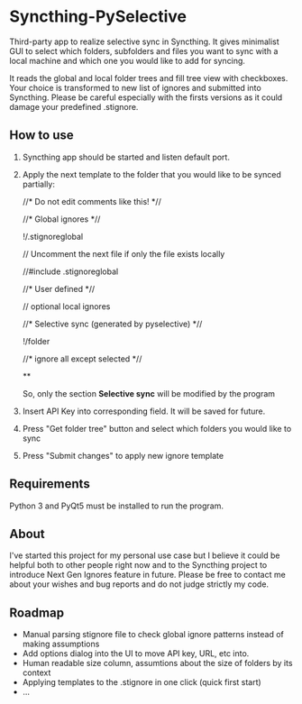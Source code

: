 # Syncthing-PySelective
Third-party app to realize selective sync in Syncthing. It gives minimalist GUI to select which folders, subfolders and files you want to sync with a local machine and which one you would like to add for syncing.

It reads the global and local folder trees and fill tree view with checkboxes. Your choice is transformed to new list of ignores and submitted into Syncthing. Please be careful especially with the firsts versions as it could damage your predefined .stignore.

## How to use
1. Syncthing app should be started and listen default port.

2. Apply the next template to the folder that you would like to be synced partially:

    //\* Do not edit comments like this! \*//

    //\* Global ignores \*//

    !/.stignoreglobal

    // Uncomment the next file if only the file exists locally

    //#include .stignoreglobal

    //\* User defined \*//

    // optional local ignores

    //\* Selective sync (generated by pyselective) \*//

    !/folder

    //\* ignore all except selected \*//

    **


    So, only the section **Selective sync** will be modified by the program

3. Insert API Key into corresponding field. It will be saved for future.

4. Press "Get folder tree" button and select which folders you would like to sync

5. Press "Submit changes" to apply new ignore template

## Requirements
Python 3 and PyQt5 must be installed to run the program. 

## About
I've started this project for my personal use case but I believe it could be helpful both to other people right now and to the Syncthing project to introduce Next Gen Ignores feature in future. Please be free to contact me about your wishes and bug reports and do not judge strictly my code.

## Roadmap
 - Manual parsing stignore file to check global ignore patterns instead of making assumptions
 - Add options dialog into the UI to move API key, URL, etc into.
 - Human readable size column, assumtions about the size of folders by its context
 - Applying templates to the .stignore in one click (quick first start)
 - ...

